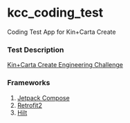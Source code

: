 # kcc_coding_test
Coding Test App for Kin+Carta Create


### Test Description

[Kin+Carta Create Engineering Challenge](https://github.com/theappbusiness/engineering-challenge)

### Frameworks

1. [Jetpack Compose](https://developer.android.com/jetpack/compose)
2. [Retrofit2](https://square.github.io/retrofit/)
3. [Hilt](https://dagger.dev/hilt/)
